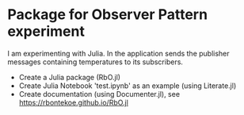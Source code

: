 # Package for Observer Pattern experiment

I am experimenting with Julia. In the application sends the publisher messages containing temperatures to its subscribers.
- Create a Julia package (RbO.jl)
- Create Julia Notebook 'test.ipynb' as an example (using Literate.jl)
- Create documentation (using Documenter.jl), see https://rbontekoe.github.io/RbO.jl
